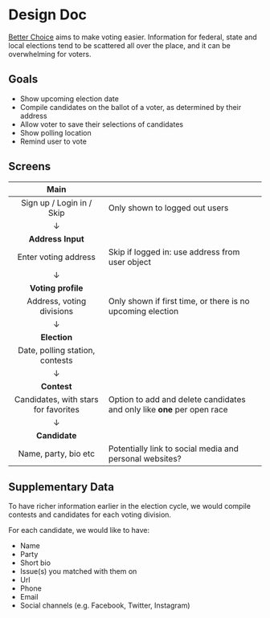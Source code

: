 # Design Doc

[Better Choice](http://apricots.io/betterchoice) aims to make voting easier. Information for federal, state and local elections tend to be scattered all over the place, and it can be overwhelming for voters.


## Goals

* Show upcoming election date
* Compile candidates on the ballot of a voter, as determined by their address
* Allow voter to save their selections of candidates
* Show polling location
* Remind user to vote


## Screens

| Main                                 | |
| :----------------------------------: |-|
| Sign up / Login in / Skip            | Only shown to logged out users |
| &#x2193;                             | |
| **Address Input**                    | |
| Enter voting address                 | Skip if logged in: use address from user object |
| &#x2193;                             | |
| **Voting profile**                   | |
| Address, voting divisions            | Only shown if first time, or there is no upcoming election |
| &#x2193;                             | |
| **Election**                         | |
| Date, polling station, contests      | |
| &#x2193;                             | |
| **Contest**                          | |
| Candidates, with stars for favorites | Option to add and delete candidates and only like **one** per open race
| &#x2193;                             | |
| **Candidate**                        | |
| Name, party, bio etc                 | Potentially link to social media and personal websites?

## Supplementary Data

To have richer information earlier in the election cycle, we would compile contests and candidates for each voting division.

For each candidate, we would like to have:

* Name
* Party
* Short bio
* Issue(s) you matched with them on
* Url
* Phone
* Email
* Social channels (e.g. Facebook, Twitter, Instagram)

